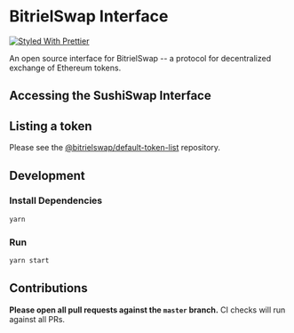 # BitrielSwap Interface

[![Styled With Prettier](https://img.shields.io/badge/code_style-prettier-ff69b4.svg)](https://prettier.io/)

An open source interface for BitrielSwap -- a protocol for decentralized exchange of Ethereum tokens.

## Accessing the SushiSwap Interface

## Listing a token

Please see the
[@bitrielswap/default-token-list](https://github.com/bitriel/default-token-list)
repository.

## Development

### Install Dependencies

```bash
yarn
```

### Run

```bash
yarn start
```

## Contributions

**Please open all pull requests against the `master` branch.**
CI checks will run against all PRs.
